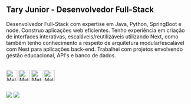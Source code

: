 ## Tary Junior - Desenvolvedor Full-Stack

Desenvolvedor Full-Stack com expertise em Java, Python, SpringBoot e node. Construo aplicações web eficientes. Tenho experiência em criação de interfaces interativas, escaláveis/reutilizáveis utilizando Next, como também tenho conhecimento a respeito de arquitetura modular/escalável com Nest para aplicações back-end. Trabalhei com projetos envolvendo gestão educacional, API's e banco de dados.

<div style="display: inline_block"><br>
  <img align="center" alt="Math-React" height="30" src="https://img.shields.io/badge/react-%2320232a.svg?style=for-the-badge&logo=react&logoColor=%2361DAFB">
  <img align="center" alt="Math-Next" height="30" src="https://img.shields.io/badge/Next-black?style=for-the-badge&logo=next.js&logoColor=white">
  <img align="center" alt="Math-Node" height="30" src="https://img.shields.io/badge/node.js-6DA55F?style=for-the-badge&logo=node.js&logoColor=white">
  <img align="center" alt="Math-Nest" height="30" src="https://img.shields.io/badge/nestjs-%23E0234E.svg?style=for-the-badge&logo=nestjs&logoColor=white">
  
</div>
  
  ##
 

  <a href="https://www.instagram.com/taryjunioor/?igsh=MWNkMzAydGE3ZjY1OQ%3D%3D" target="_blank"><img src="https://img.shields.io/badge/-Instagram-%23E4405F?style=for-the-badge&logo=instagram&logoColor=white" target="_blank"></a>
  <a href="https://www.linkedin.com/in/tarynascimento/"><img src="https://img.shields.io/badge/-LinkedIn-%230077B5?style=for-the-badge&logo=linkedin&logoColor=white" target="_blank"></a> 
  
</div>
